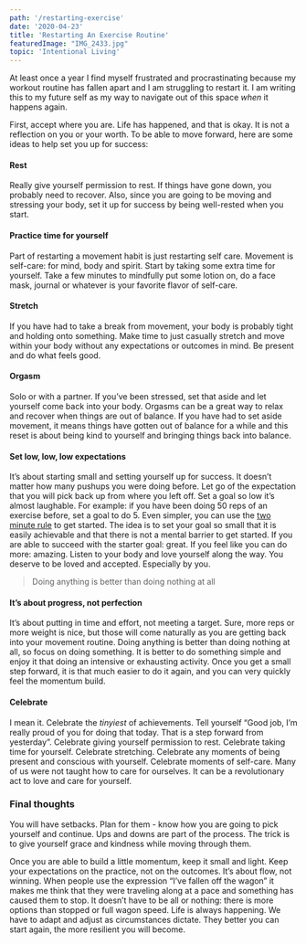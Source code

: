 ```yaml
---
path: '/restarting-exercise'
date: '2020-04-23'
title: 'Restarting An Exercise Routine'
featuredImage: "IMG_2433.jpg"
topic: 'Intentional Living'
---
```


At least once a year I find myself frustrated and procrastinating because my workout routine has fallen apart and I am struggling to restart it.  I am writing this to my future self as my way to navigate out of this space *when* it happens again.

First, accept where you are.  Life has happened, and that is okay.  It is not a reflection on you or your worth.  To be able to move forward, here are some ideas to help set you up for success:

#### Rest
Really give yourself permission to rest.  If things have gone down, you  probably need to recover.  Also, since you are going to be moving and stressing your body, set it up for success by being well-rested when you start.

#### Practice time for yourself
Part of restarting a movement habit is just restarting self care.  Movement is self-care: for mind, body and spirit.  Start by taking some extra time for yourself.  Take a few minutes to mindfully put some lotion on, do a face mask, journal or whatever is your favorite flavor of self-care.

#### Stretch
If you have had to take a break from movement, your body is probably tight and holding onto something.  Make time to just casually stretch and move within your body without any expectations or outcomes in mind.  Be present and do what feels good.

#### Orgasm
Solo or with a partner.  If you’ve been stressed, set that aside and let yourself come back into your body.  Orgasms can be a great way to relax and recover when things are out of balance.  If you have had to set aside movement, it means things have gotten out of balance for a while and this reset is about being kind to yourself and bringing things back into balance.

#### Set low, low, low expectations
It’s about starting small and setting yourself up for success.  It doesn’t matter how many pushups you were doing before.  Let go of the expectation that you will pick back up from where you left off.  Set a goal so low it’s almost laughable.  For example: if you have been doing 50 reps of an exercise before, set a goal to do 5.  Even simpler, you can use the [two minute rule](https://jamesclear.com/how-to-stop-procrastinating) to get started.  The idea is to set your goal so small that it is easily achievable and that there is not a mental barrier to get started.  If you are able to succeed with the starter goal: great.  If you feel like you can do more: amazing.  Listen to your body and love yourself along the way.  You deserve to be loved and accepted.  Especially by you.

> Doing anything is better than doing nothing at all

#### It’s about progress, not perfection
It’s about putting in time and effort, not meeting a target.  Sure, more reps or more weight is nice, but those will come naturally as you are getting back into your movement routine.  Doing anything is better than doing nothing at all, so focus on doing something.  It is better to do something simple and enjoy it that doing an intensive or exhausting activity.  Once you get a small step forward, it is that much easier to do it again, and you can very quickly feel the momentum build.

#### Celebrate
I mean it.  Celebrate the _tinyiest_ of achievements.  Tell yourself “Good job, I’m really proud of you for doing that today.  That is a step forward from yesterday”.  Celebrate giving yourself permission to rest.  Celebrate taking time for yourself.  Celebrate stretching.  Celebrate any moments of being present and conscious with yourself.  Celebrate moments of self-care.  Many of us were not taught how to care for ourselves.  It can be a revolutionary act to love and care for yourself.

### Final thoughts
You will have setbacks.  Plan for them - know how you are going to pick yourself and continue.  Ups and downs are part of the process.  The trick is to give yourself grace and kindness while moving through them.

Once you are able to build a little momentum, keep it small and light.  Keep your expectations on the practice, not on the outcomes.  It’s about flow, not winning.  When people use the expression “I’ve fallen off the wagon” it makes me think that they were traveling along at a pace and something has caused them to stop.  It doesn’t have to be all or nothing: there is more options than stopped or full wagon speed.  Life is always happening.  We have to adapt and adjust as circumstances dictate.  They better you can start again, the more resilient you will become.

